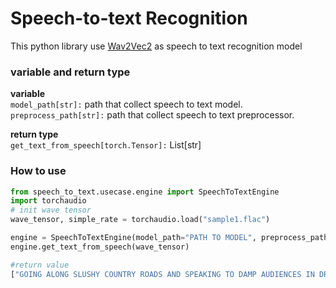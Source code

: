 # Speech-to-text Recognition
This python library use [Wav2Vec2](https://huggingface.co/docs/transformers/model_doc/wav2vec2) as speech to text recognition model

### variable and return type
**variable**\
`model_path[str]:` path that collect speech to text model.\
`preprocess_path[str]:` path that collect speech to text preprocessor.

**return type**\
`get_text_from_speech[torch.Tensor]:` List[str]

### How to use
```python
from speech_to_text.usecase.engine import SpeechToTextEngine
import torchaudio
# init wave tensor
wave_tensor, simple_rate = torchaudio.load("sample1.flac")

engine = SpeechToTextEngine(model_path="PATH TO MODEL", preprocess_path="PATH TO PREPROCESS")
engine.get_text_from_speech(wave_tensor)

#return value
["GOING ALONG SLUSHY COUNTRY ROADS AND SPEAKING TO DAMP AUDIENCES IN DRAUGHTY SCHOOL ROOMS DAY AFTER DAY FOR A FORTNIGHT HE'LL HAVE TO PUT IN AN APPEARANCE AT SOME PLACE OF WORSHIP ON SUNDAY MORNING AND HE CAN COME TO US IMMEDIATELY AFTERWARDS"]
```
